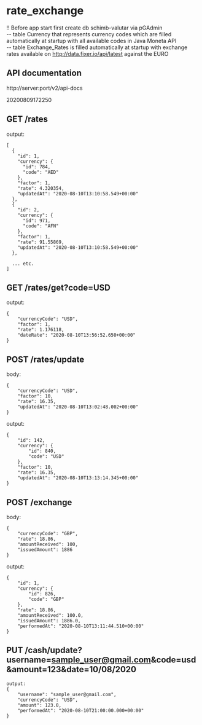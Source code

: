 # rate_exchange

!! Before app start first create db schimb-valutar via pGAdmin<br />
-- table Currency that represents currency codes which are filled automatically at startup with all available codes in Java Moneta API<br />
-- table Exchange_Rates is filled automatically at startup with exchange rates available on http://data.fixer.io/api/latest against the EURO<br />

## API documentation
http://server:port/v2/api-docs


20200809172250
## GET /rates

output:
```
[
  {
    "id": 1,
    "currency": {
      "id": 784,
      "code": "AED"
    },
    "factor": 1,
    "rate": 4.320354,
    "updatedAt": "2020-08-10T13:10:58.549+00:00"
  },
  {
    "id": 2,
    "currency": {
      "id": 971,
      "code": "AFN"
    },
    "factor": 1,
    "rate": 91.55869,
    "updatedAt": "2020-08-10T13:10:58.549+00:00"
  },

  ... etc.
]
```


## GET /rates/get?code=USD

output:
```
{
    "currencyCode": "USD",
    "factor": 1,
    "rate": 1.176118,
    "dateRate": "2020-08-10T13:56:52.650+00:00"
}
```


## POST /rates/update

body:
```
{
    "currencyCode": "USD",
    "factor": 10,
    "rate": 16.35,
    "updatedAt": "2020-08-10T13:02:48.002+00:00"
}
```

output:
```
{
    "id": 142,
    "currency": {
        "id": 840,
        "code": "USD"
    },
    "factor": 10,
    "rate": 16.35,
    "updatedAt": "2020-08-10T13:13:14.345+00:00"
}
```


## POST /exchange

body:
```
{
    "currencyCode": "GBP",
    "rate": 18.86,
    "amountReceived": 100,
    "issuedAmount": 1886
}
```

output:
```
{
    "id": 1,
    "currency": {
        "id": 826,
        "code": "GBP"
    },
    "rate": 18.86,
    "amountReceived": 100.0,
    "issuedAmount": 1886.0,
    "performedAt": "2020-08-10T13:11:44.510+00:00"
}
```

## PUT /cash/update?username=sample_user@gmail.com&code=usd&amount=123&date=10/08/2020

```
output:
{
    "username": "sample_user@gmail.com",
    "currencyCode": "USD",
    "amount": 123.0,
    "performedAt": "2020-08-10T21:00:00.000+00:00"
}
```
